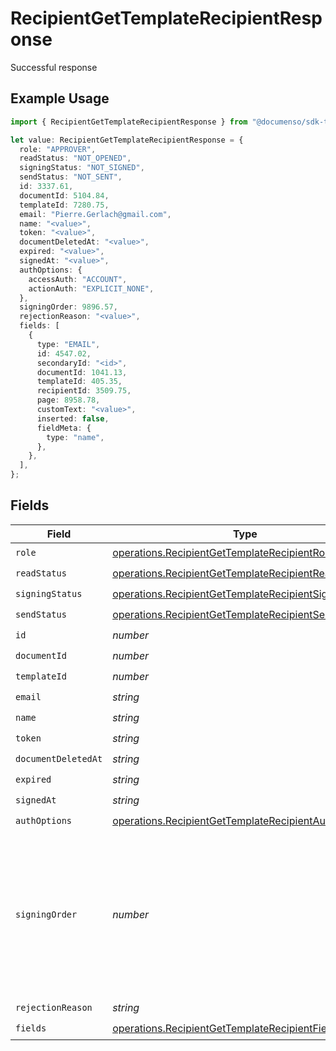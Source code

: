 # RecipientGetTemplateRecipientResponse

Successful response

## Example Usage

```typescript
import { RecipientGetTemplateRecipientResponse } from "@documenso/sdk-typescript/models/operations";

let value: RecipientGetTemplateRecipientResponse = {
  role: "APPROVER",
  readStatus: "NOT_OPENED",
  signingStatus: "NOT_SIGNED",
  sendStatus: "NOT_SENT",
  id: 3337.61,
  documentId: 5104.84,
  templateId: 7280.75,
  email: "Pierre.Gerlach@gmail.com",
  name: "<value>",
  token: "<value>",
  documentDeletedAt: "<value>",
  expired: "<value>",
  signedAt: "<value>",
  authOptions: {
    accessAuth: "ACCOUNT",
    actionAuth: "EXPLICIT_NONE",
  },
  signingOrder: 9896.57,
  rejectionReason: "<value>",
  fields: [
    {
      type: "EMAIL",
      id: 4547.02,
      secondaryId: "<id>",
      documentId: 1041.13,
      templateId: 405.35,
      recipientId: 3509.75,
      page: 8958.78,
      customText: "<value>",
      inserted: false,
      fieldMeta: {
        type: "name",
      },
    },
  ],
};
```

## Fields

| Field                                                                                                                          | Type                                                                                                                           | Required                                                                                                                       | Description                                                                                                                    |
| ------------------------------------------------------------------------------------------------------------------------------ | ------------------------------------------------------------------------------------------------------------------------------ | ------------------------------------------------------------------------------------------------------------------------------ | ------------------------------------------------------------------------------------------------------------------------------ |
| `role`                                                                                                                         | [operations.RecipientGetTemplateRecipientRole](../../models/operations/recipientgettemplaterecipientrole.md)                   | :heavy_check_mark:                                                                                                             | N/A                                                                                                                            |
| `readStatus`                                                                                                                   | [operations.RecipientGetTemplateRecipientReadStatus](../../models/operations/recipientgettemplaterecipientreadstatus.md)       | :heavy_check_mark:                                                                                                             | N/A                                                                                                                            |
| `signingStatus`                                                                                                                | [operations.RecipientGetTemplateRecipientSigningStatus](../../models/operations/recipientgettemplaterecipientsigningstatus.md) | :heavy_check_mark:                                                                                                             | N/A                                                                                                                            |
| `sendStatus`                                                                                                                   | [operations.RecipientGetTemplateRecipientSendStatus](../../models/operations/recipientgettemplaterecipientsendstatus.md)       | :heavy_check_mark:                                                                                                             | N/A                                                                                                                            |
| `id`                                                                                                                           | *number*                                                                                                                       | :heavy_check_mark:                                                                                                             | N/A                                                                                                                            |
| `documentId`                                                                                                                   | *number*                                                                                                                       | :heavy_check_mark:                                                                                                             | N/A                                                                                                                            |
| `templateId`                                                                                                                   | *number*                                                                                                                       | :heavy_check_mark:                                                                                                             | N/A                                                                                                                            |
| `email`                                                                                                                        | *string*                                                                                                                       | :heavy_check_mark:                                                                                                             | N/A                                                                                                                            |
| `name`                                                                                                                         | *string*                                                                                                                       | :heavy_check_mark:                                                                                                             | N/A                                                                                                                            |
| `token`                                                                                                                        | *string*                                                                                                                       | :heavy_check_mark:                                                                                                             | N/A                                                                                                                            |
| `documentDeletedAt`                                                                                                            | *string*                                                                                                                       | :heavy_check_mark:                                                                                                             | N/A                                                                                                                            |
| `expired`                                                                                                                      | *string*                                                                                                                       | :heavy_check_mark:                                                                                                             | N/A                                                                                                                            |
| `signedAt`                                                                                                                     | *string*                                                                                                                       | :heavy_check_mark:                                                                                                             | N/A                                                                                                                            |
| `authOptions`                                                                                                                  | [operations.RecipientGetTemplateRecipientAuthOptions](../../models/operations/recipientgettemplaterecipientauthoptions.md)     | :heavy_check_mark:                                                                                                             | N/A                                                                                                                            |
| `signingOrder`                                                                                                                 | *number*                                                                                                                       | :heavy_check_mark:                                                                                                             | The order in which the recipient should sign the document. Only works if the document is set to sequential signing.            |
| `rejectionReason`                                                                                                              | *string*                                                                                                                       | :heavy_check_mark:                                                                                                             | N/A                                                                                                                            |
| `fields`                                                                                                                       | [operations.RecipientGetTemplateRecipientField](../../models/operations/recipientgettemplaterecipientfield.md)[]               | :heavy_check_mark:                                                                                                             | N/A                                                                                                                            |